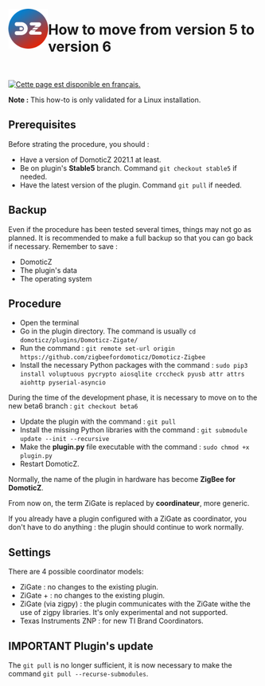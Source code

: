 <a href="Home.md"><img align="left" width="80" height="80" src="../Images/logo_Z4D.png" alt="Logo"></a>

# How to move from version 5 to version 6

</br>

<a href="../fr-fr/Plugin_Version-6.md"><img align="left" width="15" height="15" src="../Images/flag_france.png" alt="Logo"></a>
[Cette page est disponible en français.](../fr-fr/Plugin_Version-6.md)


__Note :__ This how-to is only validated for a Linux installation.


## Prerequisites

Before strating the procedure, you should :

* Have a version of DomoticZ 2021.1 at least.
* Be on plugin's __Stable5__ branch. Command `git checkout stable5` if needed.
* Have the latest version of the plugin. Command `git pull` if needed.


## Backup

Even if the procedure has been tested several times, things may not go as planned.
It is recommended to make a full backup so that you can go back if necessary.
Remember to save :

* DomoticZ
* The plugin's data
* The operating system


## Procedure

* Open the terminal
* Go in the plugin directory. The command is usually <code>cd domoticz/plugins/Domoticz-Zigate/</code>
* Run the command : `git remote set-url origin https://github.com/zigbeefordomoticz/Domoticz-Zigbee`
* Install the necessary Python packages with the command : `sudo pip3 install voluptuous pycrypto aiosqlite crccheck pyusb attr attrs aiohttp pyserial-asyncio`

During the time of the development phase, it is necessary to move on to the new beta6 branch : `git checkout beta6`

* Update the plugin with the command : `git pull`
* Install the missing Python libraries with the command : `git submodule update --init --recursive`
* Make the __plugin.py__ file executable with the command : `sudo chmod +x plugin.py`
* Restart DomoticZ.


Normally, the name of the plugin in hardware has become __ZigBee for DomoticZ__.

From now on, the term ZiGate is replaced by __coordinateur__, more generic.

If you already have a plugin configured with a ZiGate as coordinator, you don't have to do anything : the plugin should continue to work normally.


## Settings

There are 4 possible coordinator models:

* ZiGate : no changes to the existing plugin.
* ZiGate + : no changes to the existing plugin.
* ZiGate (via zigpy) : the plugin communicates with the ZiGate withe the use of zigpy libraries. It's only experimental and not supported.
* Texas Instruments ZNP : for new TI Brand Coordinators.



## IMPORTANT Plugin's update

The `git pull` is no longer sufficient, it is now necessary to make the command `git pull --recurse-submodules`.

